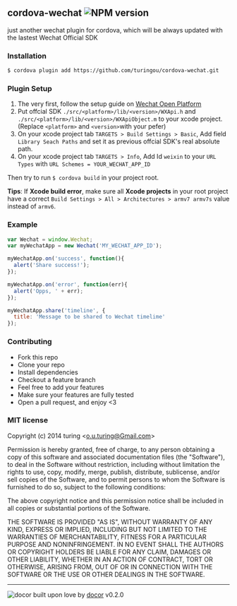 ## cordova-wechat ![NPM version](https://img.shields.io/npm/v/cordova-wechat.svg?style=flat) 

just another wechat plugin for cordova, which will be always updated with the lastest Wechat Official SDK

### Installation
```bash
$ cordova plugin add https://github.com/turingou/cordova-wechat.git
```

### Plugin Setup

1. The very first, follow the setup guide on [Wechat Open Platform](https://open.weixin.qq.com/cgi-bin/frame?t=resource/res_main_tmpl&verify=1&lang=zh_CN)
2. Put offcial SDK `./src/<platform>/lib/<version>/WXApi.h` and `./src/<platform>/lib/<version>/WXApiObject.m` to your xcode project. (Replace `<platform>` and `<version>`with your pefer)
3. On your xcode project tab `TARGETS > Build Settings > Basic`, Add field `Library Seach Paths` and set it as previous offcial SDK's real absolute path.
4. On your xcode project tab `TARGETS > Info`, Add Id `weixin` to your `URL Types` with `URL Schemes = YOUR_WECHAT_APP_ID` 

Then try to run `$ cordova build` in your project root.

**Tips**: If **Xcode build error**, make sure all **Xcode projects** in your root project have a correct `Build Settings > All > Architectures > armv7 armv7s` value instead of `armv6`.

### Example
```js
var Wechat = window.Wechat;
var myWechatApp = new Wechat('MY_WECHAT_APP_ID');

myWechatApp.on('success', function(){
  alert('Share success!');
});

myWechatApp.on('error', function(err){
  alert('Opps, ' + err);
});

myWechatApp.share('timeline', {
  title: 'Message to be shared to Wechat timelime'
});
```

### Contributing
- Fork this repo
- Clone your repo
- Install dependencies
- Checkout a feature branch
- Feel free to add your features
- Make sure your features are fully tested
- Open a pull request, and enjoy <3

### MIT license
Copyright (c) 2014 turing &lt;o.u.turing@Gmail.com&gt;

Permission is hereby granted, free of charge, to any person obtaining a copy
of this software and associated documentation files (the &quot;Software&quot;), to deal
in the Software without restriction, including without limitation the rights
to use, copy, modify, merge, publish, distribute, sublicense, and/or sell
copies of the Software, and to permit persons to whom the Software is
furnished to do so, subject to the following conditions:

The above copyright notice and this permission notice shall be included in
all copies or substantial portions of the Software.

THE SOFTWARE IS PROVIDED &quot;AS IS&quot;, WITHOUT WARRANTY OF ANY KIND, EXPRESS OR
IMPLIED, INCLUDING BUT NOT LIMITED TO THE WARRANTIES OF MERCHANTABILITY,
FITNESS FOR A PARTICULAR PURPOSE AND NONINFRINGEMENT. IN NO EVENT SHALL THE
AUTHORS OR COPYRIGHT HOLDERS BE LIABLE FOR ANY CLAIM, DAMAGES OR OTHER
LIABILITY, WHETHER IN AN ACTION OF CONTRACT, TORT OR OTHERWISE, ARISING FROM,
OUT OF OR IN CONNECTION WITH THE SOFTWARE OR THE USE OR OTHER DEALINGS IN
THE SOFTWARE.

---
![docor](https://raw.githubusercontent.com/turingou/docor/master/docor.png)
built upon love by [docor](https://github.com/turingou/docor.git) v0.2.0